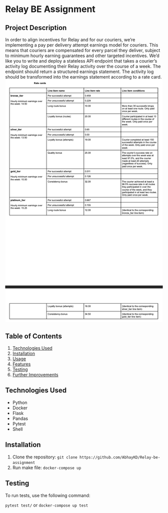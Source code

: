 # Relay BE Assignment

## Project Description
In order to align incentives for Relay and for our couriers, we’re implementing a pay per delivery attempt earnings model for couriers. This means that couriers are compensated for every parcel they deliver, subject to minimum hourly earning guarantees and other targeted incentives.
We’d like you to write and deploy a stateless API endpoint that takes a courier’s activity log documenting their Relay activity over the course of a week. The endpoint should return a structured earnings statement. The activity log should be transformed into the earnings statement according to a rate card.
![Rate Card](image.png)

## Table of Contents
1. [Technologies Used](#technologies-used)
2. [Installation](#installation)
3. [Usage](#usage)
4. [Features](#features)
6. [Testing](#testing)
7. [Further Improvements](#known-issues)

## Technologies Used
- Python
- Docker
- Flask
- Pandas
- Pytest
- Shell

## Installation
1. Clone the repository: `git clone https://github.com/AbhayKD/Relay-be-assignment`
2. Run make file: `docker-compose up`

## Testing 
To run tests, use the following command:

```pytest test/```
or
```docker-compose up test```
